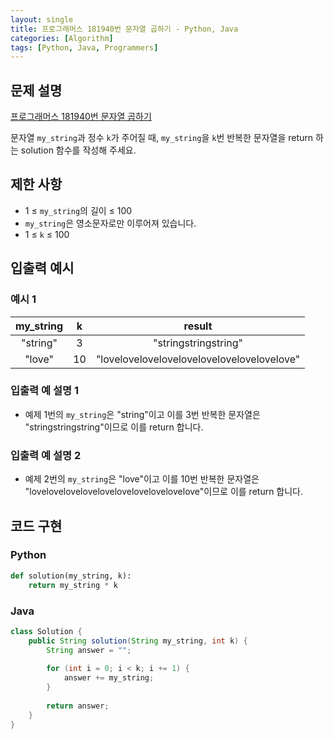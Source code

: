 ```yaml
---
layout: single
title: 프로그래머스 181940번 문자열 곱하기 - Python, Java
categories: [Algorithm]
tags: [Python, Java, Programmers]
---
```


## 문제 설명
[프로그래머스 181940번 문자열 곱하기](https://school.programmers.co.kr/learn/courses/30/lessons/181940)

문자열 `my_string`과 정수 `k`가 주어질 때, `my_string`을 `k`번 반복한 문자열을 return 하는 solution 함수를 작성해 주세요.

## 제한 사항
- 1 ≤ `my_string`의 길이 ≤ 100
- `my_string`은 영소문자로만 이루어져 있습니다.
- 1 ≤ `k` ≤ 100

## 입출력 예시

### 예시 1

|my_string|k|result|
|:-------:|:---:|:---:|
|"string" |3|"stringstringstring"|
|"love" |10|"lovelovelovelovelovelovelovelovelovelove"|

### 입출력 예 설명 1

* 예제 1번의 `my_string`은 "string"이고 이를 3번 반복한 문자열은 "stringstringstring"이므로 이를 return 합니다.
### 입출력 예 설명 2

* 예제 2번의 `my_string`은 "love"이고 이를 10번 반복한 문자열은 "lovelovelovelovelovelovelovelovelovelove"이므로 이를 return 합니다.

## 코드 구현

### Python

```python
def solution(my_string, k):
    return my_string * k
```

### Java

```java
class Solution {
    public String solution(String my_string, int k) {
        String answer = "";
        
        for (int i = 0; i < k; i += 1) {
            answer += my_string;
        }
        
        return answer;
    }
}
```